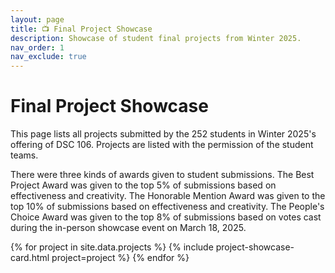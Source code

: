 ```yaml
---
layout: page
title: 📺 Final Project Showcase
description: Showcase of student final projects from Winter 2025.
nav_order: 1
nav_exclude: true
---
```


# Final Project Showcase

This page lists all projects submitted by the 252 students in Winter 2025's
offering of DSC 106. Projects are listed with the permission of the
student teams.

There were three kinds of awards given to student submissions.
The Best Project Award was given to the top 5% of submissions based on
effectiveness and creativity. The Honorable Mention Award was given to the top
10% of submissions based on effectiveness and creativity. The People's Choice
Award was given to the top 8% of submissions based on votes cast during the
in-person showcase event on March 18, 2025.

{% for project in site.data.projects %}
{% include project-showcase-card.html project=project %}
{% endfor %}

